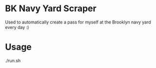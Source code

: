 # BK Navy Yard Scraper

Used to automatically create a pass for myself at the Brooklyn navy yard every day :)

# Usage

./run.sh
